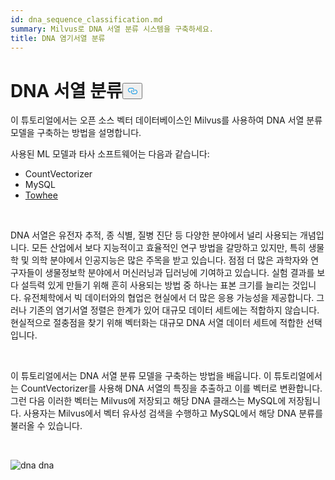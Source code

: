 ```yaml
---
id: dna_sequence_classification.md
summary: Milvus로 DNA 서열 분류 시스템을 구축하세요.
title: DNA 염기서열 분류
---
```

<h1 id="DNA-Sequence-Classification" class="common-anchor-header">DNA 서열 분류<button data-href="#DNA-Sequence-Classification" class="anchor-icon" translate="no">
      <svg translate="no"
        aria-hidden="true"
        focusable="false"
        height="20"
        version="1.1"
        viewBox="0 0 16 16"
        width="16"
      >
        <path
          fill="#0092E4"
          fill-rule="evenodd"
          d="M4 9h1v1H4c-1.5 0-3-1.69-3-3.5S2.55 3 4 3h4c1.45 0 3 1.69 3 3.5 0 1.41-.91 2.72-2 3.25V8.59c.58-.45 1-1.27 1-2.09C10 5.22 8.98 4 8 4H4c-.98 0-2 1.22-2 2.5S3 9 4 9zm9-3h-1v1h1c1 0 2 1.22 2 2.5S13.98 12 13 12H9c-.98 0-2-1.22-2-2.5 0-.83.42-1.64 1-2.09V6.25c-1.09.53-2 1.84-2 3.25C6 11.31 7.55 13 9 13h4c1.45 0 3-1.69 3-3.5S14.5 6 13 6z"
        ></path>
      </svg>
    </button></h1><p>이 튜토리얼에서는 오픈 소스 벡터 데이터베이스인 Milvus를 사용하여 DNA 서열 분류 모델을 구축하는 방법을 설명합니다.</p>
<p>사용된 ML 모델과 타사 소프트웨어는 다음과 같습니다:</p>
<ul>
<li>CountVectorizer</li>
<li>MySQL</li>
<li><a href="https://towhee.io/">Towhee</a></li>
</ul>
<p><br/></p>
<p>DNA 서열은 유전자 추적, 종 식별, 질병 진단 등 다양한 분야에서 널리 사용되는 개념입니다. 모든 산업에서 보다 지능적이고 효율적인 연구 방법을 갈망하고 있지만, 특히 생물학 및 의학 분야에서 인공지능은 많은 주목을 받고 있습니다. 점점 더 많은 과학자와 연구자들이 생물정보학 분야에서 머신러닝과 딥러닝에 기여하고 있습니다. 실험 결과를 보다 설득력 있게 만들기 위해 흔히 사용되는 방법 중 하나는 표본 크기를 늘리는 것입니다. 유전체학에서 빅 데이터와의 협업은 현실에서 더 많은 응용 가능성을 제공합니다. 그러나 기존의 염기서열 정렬은 한계가 있어 대규모 데이터 세트에는 적합하지 않습니다. 현실적으로 절충점을 찾기 위해 벡터화는 대규모 DNA 서열 데이터 세트에 적합한 선택입니다.</p>
<p><br/></p>
<p>이 튜토리얼에서는 DNA 서열 분류 모델을 구축하는 방법을 배웁니다. 이 튜토리얼에서는 CountVectorizer를 사용해 DNA 서열의 특징을 추출하고 이를 벡터로 변환합니다. 그런 다음 이러한 벡터는 Milvus에 저장되고 해당 DNA 클래스는 MySQL에 저장됩니다. 사용자는 Milvus에서 벡터 유사성 검색을 수행하고 MySQL에서 해당 DNA 분류를 불러올 수 있습니다.</p>
<p><br/></p>
<p>
  
   <span class="img-wrapper"> <img translate="no" src="/docs/v2.5.x/assets/dna.png" alt="dna" class="doc-image" id="dna" />
   </span> <span class="img-wrapper"> <span>dna</span> </span></p>
